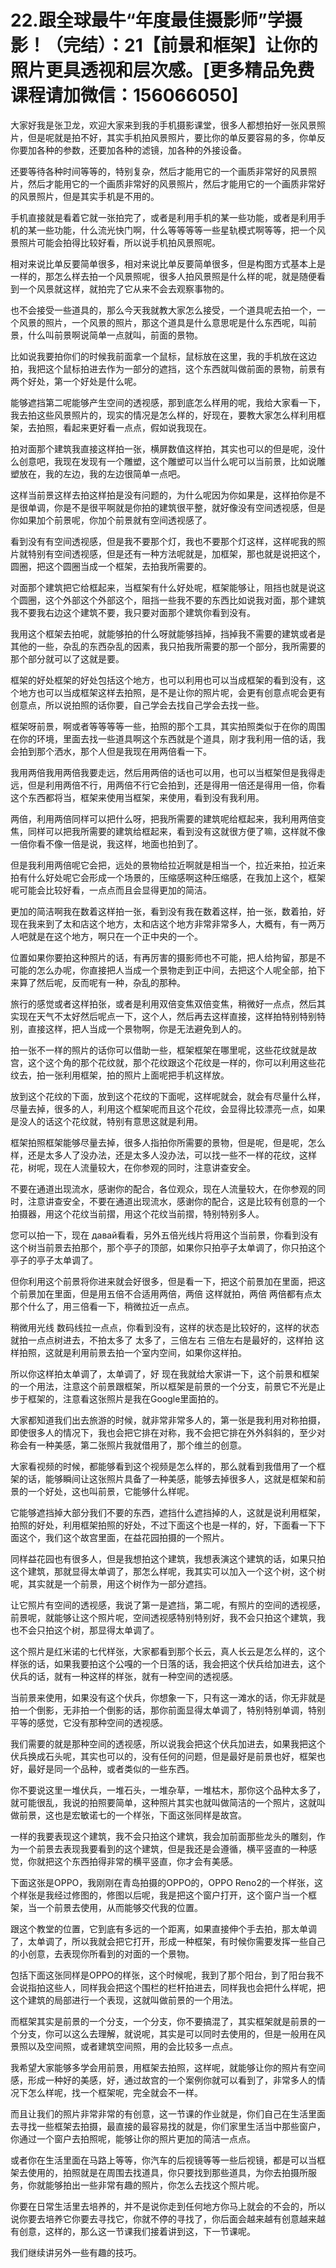 # 22.跟全球最牛“年度最佳摄影师”学摄影！（完结）：21【前景和框架】让你的照片更具透视和层次感。[更多精品免费课程请加微信：156066050]

大家好我是张卫龙，欢迎大家来到我的手机摄影课堂，很多人都想拍好一张风景照片，但是呢就是拍不好，其实手机拍风景照片，要比你的单反要容易的多，你单反你要加各种的参数，还要加各种的滤镜，加各种的外接设备。

还要等待各种时间等等的，特别复杂，然后才能用它的一个画质非常好的风景照片，然后才能用它的一个画质非常好的风景照片，然后才能用它的一个画质非常好的风景照片，但是其实手机是不用的。

手机直接就是看着它就一张拍完了，或者是利用手机的某一些功能，或者是利用手机的某一些功能，什么流光快门啊，什么等等等等一些星轨模式啊等等，把一个风景照片可能会拍得比较好看，所以说手机拍风景照呢。

相对来说比单反要简单很多，相对来说比单反要简单很多，但是构图方式基本上是一样的，那怎么样去拍一个风景照呢，很多人拍风景照是什么样的呢，就是随便看到一个风景就这样，就拍完了它从来不会去观察事物的。

也不会接受一些道具的，那么今天我就教大家怎么接受，一个道具呢去拍一个，一个风景的照片，一个风景的照片，那这个道具是什么意思呢是什么东西呢，叫前景，什么叫前景啊说简单一点就叫，前面的景物。

比如说我要拍你们的时候我前面拿一个鼠标，鼠标放在这里，我的手机放在这边拍，我把这个鼠标拍进去作为一部分的遮挡，这个东西就叫做前面的景物，前景有两个好处，第一个好处是什么呢。

能够遮挡第二呢能够产生空间的透视感，那到底怎么样用的呢，我给大家看一下，我去拍这些风景照片的，现实的情况是怎么样的，好现在，要教大家怎么样利用框架，去拍照，看起来更好看一点点，假如说我现在。

拍对面那个建筑我直接这样拍一张，横屏数值这样拍，其实也可以的但是呢，没什么创意吧，我现在发现有一个雕塑，这个雕塑可以当什么呢可以当前景，比如说雕塑放在，我的左边，我的左边很简单一点吧。

这样当前景这样去拍这样拍是没有问题的，为什么呢因为你如果是，这样拍你是不是很单调，你是不是很平啊就是你拍的建筑很平整，就好像没有空间透视感，但是你如果加个前景呢，你加个前景就有空间透视感了。

看到没有有空间透视感，但是我不要那个灯，我也不要那个灯这样，这样呢我的照片就特别有空间透视感，但是还有一种方法呢就是，加框架，那也就是说把这个，圆圈，把这个圆圈当成一个框架，去拍我所需要的。

对面那个建筑把它给框起来，当框架有什么好处呢，框架能够让，阻挡也就是说这个圆圈，这个外部这个外部这个，阻挡一些我不要的东西比如说我对面，那个建筑我不要我右边这个建筑不要，我只要对面那个建筑你看到没有。

我用这个框架去拍呢，就能够拍的什么呀就能够挡掉，挡掉我不需要的建筑或者是其他的一些，杂乱的东西杂乱的因素，我只拍我所需要的那一个部分，我所需要的那个部分就可以了这就是要。

框架的好处框架的好处包括这个地方，也可以利用也可以当成框架的看到没有，这个地方也可以当成框架这样去拍照，是不是让你的照片呢，会更有创意点呢会更有创意点，所以说拍照的话你要，自己学会去找自己学会去找一些。

框架呀前景，啊或者等等等等一些，拍照的那个工具，其实拍照类似于在你的周围在你的环境，里面去找一些道具啊这个东西就是个道具，刚才我利用一倍的话，我会拍到那个洒水，那个人但是我现在用两倍看一下。

我用两倍我用两倍我要走远，然后用两倍的话也可以用，也可以当框架但是我得走远，但是利用两倍不行，用两倍不行它会拍到，还是得用一倍还是得用一倍，你看这个东西都将当，框架来使用当框架，来使用，看到没有我利用。

两倍，利用两倍同样可以把什么呀，把我所需要的建筑呢给框起来，我利用两倍变焦，同样可以把我所需要的建筑给框起来，看到没有这就很方便了嘛，这样就不像一倍你看不像一倍是说，我这样，地面也拍到了。

但是我利用两倍呢它会把，远处的景物给拉近啊就是相当一个，拉近来拍，拉近来拍有什么好处呢它会形成一个场景的，压缩感啊这种压缩感，在我加上这个，框架呢可能会比较好看，一点点而且会显得更加的简洁。

更加的简洁啊我在数着这样拍一张，看到没有我在数着这样，拍一张，数着拍，好现在我来到了太和店这个地方，太和店这个地方非常非常多人，大概有，有一两万人吧就是在这个地方，啊只在一个正中央的一个。

位置如果你要拍这种照片的话，有再厉害的摄影师也不可能，把人给拘留，那是不可能的怎么办呢，你直接把人当成一个景物走到正中间，去把这个人呢全部，拍下来算了然后呢，反而呢有一种，杂乱的那种。

旅行的感觉或者这样拍张，或者是利用双倍变焦双倍变焦，稍微好一点点，然后其实现在天气不太好然后呢点一下，这个人，然后再去这样直接，这样拍特别特别特别，直接这样，把人当成一个景物啊，你是无法避免到人的。

拍一张不一样的照片的话你可以借助一些，框架框架在哪里呢，这些花纹就是故宫，这个这个角的那个花纹就，那个花纹跟这个花纹是一样的，你可以利用这些花纹去，拍一张利用框架，拍的照片上面呢把手机这样放。

放到这个花纹的下面，放到这个花纹的下面呢，这样呢就会，就会有尽量什么样，尽量去掉，很多的人，利用这个框架呢而且这个花纹，会显得比较漂亮一点，如果是没人的话这个花纹就，特别有意思这就是利用。

框架拍照框架能够尽量去掉，很多人指拍你所需要的景物，但是呢，但是呢，怎么样，还是太多人了没办法，还是太多人没办法，可以找一些不一样的花纹，这样花，树呢，现在人流量较大，在你参观的同时，注意讲查安全。

不要在通道出现流水，感谢你的配合，各位观众，现在人流量较大，在你参观的同时，注意讲查安全，不要在通道出现流水，感谢你的配合，这是比较有创意的一个拍摄器，用这个花纹当前摺，用这个花纹当前摺，特别特别多人。

您可以拍一下，现在 давай看看，另外五倍光线片将用这个当前景，你看到没有 这个树当前景去拍那个，那个亭子的顶部，如果你只拍亭子太单调了，你只拍这个亭子的亭子太单调了。

但你利用这个前景将你进来就会好很多，但是看一下，把这个前景加在里面，把这个前景加在里面，但是用五倍不合适用两倍，两倍 这样就拍，两倍 两倍都有点太那个什么了，用三倍看一下，稍微拉近一点点。

稍微用光线 数码线拉一点点，你看到没有，这样的状态是比较好的，这样的状态就拍一点点树进去，不拍太多了 太多了，三倍左右 三倍左右是最好的，这样拍 这样拍照，这就是利用前景去拍一个室内空间，如果你这样拍。

所以你这样拍太单调了，太单调了，好 现在我就给大家讲一下，这个前景和框架的一个用法，注意这个前景跟框架，所以框架是前景的一个分支，前景它不光是止步于框架的，注意看这张照片是我在Google里面拍的。

大家都知道我们出去旅游的时候，就非常非常多人的，第一张是我利用对称拍摄，即使很多人的情况下，我也会把它排在对称，我不会把它排在外外斜斜的，至少对称会有一种美感，第二张照片我就借用了，那个维兰的创意。

大家看视频的时候，都能够看到这个视频是怎么样的，那么就看到我借用了一个框架的话，能够瞬间让这张照片具备了一种美感，能够去掉很多人，这就是框架和前景的一个好处，这也叫前景，它能够什么样呢。

它能够遮挡掉大部分我们不要的东西，遮挡什么遮挡掉的人，这就是说利用框架，拍照的好处，利用框架拍照的好处，不过下面这个也是一样的，好，下面看一下下面这个，我们这个故宫里面，在益花园拍摄的一个照片。

同样益花园也有很多人，但是我想拍这个建筑，我想表演这个建筑的话，如果只拍这个建筑，那就显得太单调了，那怎么样呢，我其实可以加入一个这个树，这个树呢，其实就是一个前景，用这个树作为一部分遮挡。

让它照片有空间的透视感，我说了第一是遮挡，第二呢，有照片的空间的透视感，前景呢，就能够让这个照片呢，空间透视感特别特别好，我不会只拍这个建筑，我也不会只拍这个树，那显得太单调了。

这个照片是红米诺的七代样张，大家都看到那个长云，真人长云是怎么样的，这个样张的话，如果我要拍这个公嘎的一个日落的话，我会把这个伏兵给加进去，这个伏兵的话，就有一种这样的样张，就有一种空间的透视感。

当前景来使用，如果没有这个伏兵，你想象一下，只有这一滩水的话，你无非就是拍一个倒影，无非拍一个倒影的话，那你前面显得太单调了，特别特别单调，特别平等的感觉，它没有那种空间的透视感。

我们需要的就是那种空间的透视感，所以说我会把这个伏兵加进去，如果我把这个伏兵换成石头呢，其实也可以的，没有任何的问题，但是最好是前景也好，框架也好，最好是同一个品种，或者类似的一些东西。

你不要说这里一堆伏兵，一堆石头，一堆杂草，一堆枯木，那你这个品种太多了，就可能很乱，我说的拍照要简单，这种照片其实也就叫做简洁的一个照片，这就叫做前景，这也是宏敏诺七的一个样张，下面这张同样是故宫。

一样的我要表现这个建筑，我不会只拍这个建筑，我会加前面那些龙头的雕刻，作为一个前景去表现我要看到的这个建筑，但是我还是会遵循，横平竖直的一种感觉，你就把这个东西拍得非常的横平竖直，你才会有美感。

下面这张是OPPO，我刚刚在青岛拍摄的OPPO的，OPPO Reno2的一个样张，这个样张是我经过修图的，修图以后呢，我是把这个窗户打开，这个窗户当一个框架，当一个前景去使用，从而能够交代我的位置。

跟这个教堂的位置，它到底有多远的一个距离，如果直接伸个手去拍，那太单调了，太单调了，所以我就会把它打开，形成一种框架，有时候你需要发挥一些自己的小创意，去表现你所看到的对面的一个景物。

包括下面这张同样是OPPO的样张，这个时候呢，我到了那个阳台，到了阳台我不会说指拍这些人，同样我会把这个围栏的栏杆拍进去，同样我也会把什么样呢，把这个建筑的局部进行一个表现，这就叫做前景的一个用法。

而框架其实是前景的一个分支，一个分支，你不要搞混了，其实框架就是前景的一个分支，你可以这么去理解，就说呢，其实是可以同时去使用的，但是一般用在风景照以及空间照，或者建筑空间照，用的会比较多一点点。

我希望大家能够多学会用前景，用框架去拍照，这样呢，就能够让你的照片有空间感，形成一种好的美感，好，通过故宫的一个案例你就可以看到了，非常多人的情况下怎么样呢，找一个框架呢，完全就会不一样。

而且让我们的照片非常非常的有创意，这一节课的作业就是，你们自己在生活里面去寻找一些框架去拍摄，最直接的最容易找的就是，你们家里生活当中那些窗户，你通过一个窗户去拍照呢，能够让你的照片更加的简洁一点点。

或者你在生活里面在马路上等等，你汽车的后视镜等等一些后视镜，都是可以当框架去使用的，拍照就是在周围去找道具，你只要找到那些道具，为你去拍摄所服务，你就能够拍出一些非常有趣的照片，你怎么去找这个照片呢。

你要在日常生活里去培养的，并不是说你走到任何地方你马上就会的不会的，所以说你要去培养它你要去寻找它，你就不停的寻找了，你后面会越来越有创意越来越有创意，这样的，那么这一节课我们接着讲到这，下一节课呢。

我们继续讲另外一些有趣的技巧。